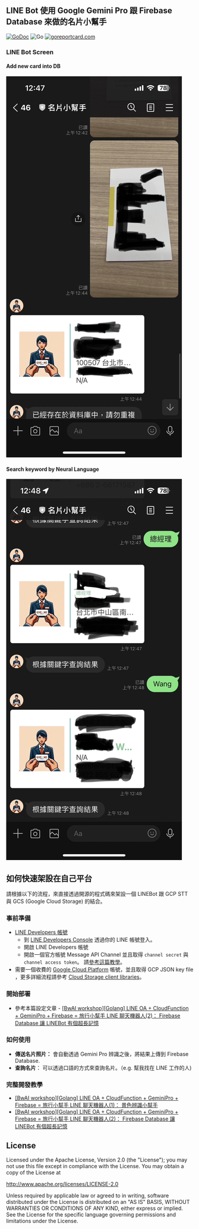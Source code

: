LINE Bot 使用 Google Gemini Pro 跟 Firebase Database 來做的名片小幫手
---

 [![GoDoc](https://godoc.org/github.com/kkdai/linebot-cf-namecard.svg?status.svg)](https://godoc.org/github.com/kkdai/linebot-cf-namecard)   ![Go](https://github.com/kkdai/linebot-cf-namecard/workflows/Go/badge.svg) [![goreportcard.com](https://goreportcard.com/badge/github.com/kkdai/linebot-cf-namecard)](https://goreportcard.com/report/github.com/kkdai/linebot-cf-namecard)

### LINE Bot Screen

#### Add new card into DB

![](img/add_card.jpg)

#### Search keyword by Neural Language

![](img/query.jpg)



## 如何快速架設在自己平台

請根據以下的流程，來直接透過開源的程式碼來架設一個 LINEBot 跟 GCP  STT 與 GCS (Google Cloud Storage) 的結合。

### 事前準備

- [LINE Developers 帳號](https://developers.line.biz/console/)
  - 到 [LINE Developers Console](https://developers.line.biz/console/) 透過你的 LINE 帳號登入。
  - 開啟 LINE Developers 帳號
  - 開啟一個官方帳號 Message API Channel 並且取得 `channel secret` 與 `channel access token`。 請[參考這篇教學](https://developers.line.biz/en/docs/messaging-api/getting-started/#using-console)。
- 需要一個收費的 [Google Cloud Platform](https://cloud.google.com/) 帳號，並且取得 GCP JSON key file ，更多詳細流程請參考 [Cloud Storage client libraries](https://cloud.google.com/storage/docs/reference/libraries)。

### 開始部署

- 參考本篇設定文章 - [[BwAI workshop][Golang] LINE OA + CloudFunction + GeminiPro + Firebase = 旅行小幫手 LINE 聊天機器人(2)： Firebase Database 讓 LINEBot 有個超長記憶](https://www.evanlin.com/linebot-cloudfunc-firebase-gemini-workshop2/)

### 如何使用

- **傳送名片照片：** 會自動透過 Gemini Pro 辨識之後，將結果上傳到 Firebase Database.
- **查詢名片**： 可以透過口語的方式來查詢名片。（e.g. 幫我找在 LINE 工作的人)

### 完整開發教學

- [[BwAI workshop][Golang] LINE OA + CloudFunction + GeminiPro + Firebase = 旅行小幫手 LINE 聊天機器人(1)： 景色辨識小幫手](https://www.evanlin.com/linebot-cloudfunc-firebase-gemini-workshop/)
- [[BwAI workshop][Golang] LINE OA + CloudFunction + GeminiPro + Firebase = 旅行小幫手 LINE 聊天機器人(2)： Firebase Database 讓 LINEBot 有個超長記憶](https://www.evanlin.com/linebot-cloudfunc-firebase-gemini-workshop2/)

License
---------------

Licensed under the Apache License, Version 2.0 (the "License");
you may not use this file except in compliance with the License.
You may obtain a copy of the License at

<http://www.apache.org/licenses/LICENSE-2.0>

Unless required by applicable law or agreed to in writing, software
distributed under the License is distributed on an "AS IS" BASIS,
WITHOUT WARRANTIES OR CONDITIONS OF ANY KIND, either express or implied.
See the License for the specific language governing permissions and
limitations under the License.
